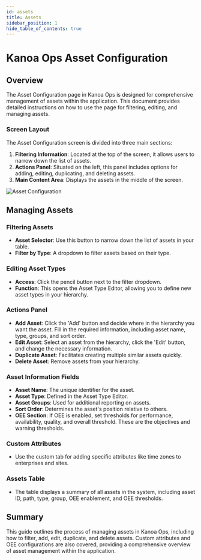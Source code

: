 ```yaml
---
id: assets
title: Assets
sidebar_position: 1
hide_table_of_contents: true 
---
```


# Kanoa Ops Asset Configuration

## Overview

The Asset Configuration page in Kanoa Ops is designed for comprehensive management of assets within the application. This document provides detailed instructions on how to use the page for filtering, editing, and managing assets.

### Screen Layout

The Asset Configuration screen is divided into three main sections:

1. **Filtering Information**: Located at the top of the screen, it allows users to narrow down the list of assets.
2. **Actions Panel**: Situated on the left, this panel includes options for adding, editing, duplicating, and deleting assets.
3. **Main Content Area**: Displays the assets in the middle of the screen.

![Asset Configuration](/img/ops-config-asset.png)

## Managing Assets

### Filtering Assets

- **Asset Selector**: Use this button to narrow down the list of assets in your table.
- **Filter by Type**: A dropdown to filter assets based on their type.

### Editing Asset Types

- **Access**: Click the pencil button next to the filter dropdown.
- **Function**: This opens the Asset Type Editor, allowing you to define new asset types in your hierarchy.

### Actions Panel

- **Add Asset**: Click the 'Add' button and decide where in the hierarchy you want the asset. Fill in the required information, including asset name, type, groups, and sort order.
- **Edit Asset**: Select an asset from the hierarchy, click the 'Edit' button, and change the necessary information.
- **Duplicate Asset**: Facilitates creating multiple similar assets quickly.
- **Delete Asset**: Remove assets from your hierarchy.

### Asset Information Fields

- **Asset Name**: The unique identifier for the asset.
- **Asset Type**: Defined in the Asset Type Editor.
- **Asset Groups**: Used for additional reporting on assets.
- **Sort Order**: Determines the asset's position relative to others.
- **OEE Section**: If OEE is enabled, set thresholds for performance, availability, quality, and overall threshold. These are the objectives and warning thresholds.

### Custom Attributes

- Use the custom tab for adding specific attributes like time zones to enterprises and sites.

### Assets Table

- The table displays a summary of all assets in the system, including asset ID, path, type, group, OEE enablement, and OEE thresholds.

## Summary

This guide outlines the process of managing assets in Kanoa Ops, including how to filter, add, edit, duplicate, and delete assets. Custom attributes and OEE configurations are also covered, providing a comprehensive overview of asset management within the application.
